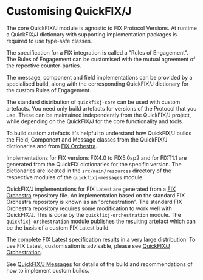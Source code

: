 
# Customising QuickFIX/J

The core QuickFIX/J module is agnostic to FIX Protocol Versions. At runtime a QuickFIX/J dictionary with supporting implementation packages is required to use type-safe classes.

The specification for a FIX integration is called a "Rules of Engagement". The Rules of Engagement can be customised with the mutual agreement of the repective counter-parties.

The message, component and field implementations can be provided by a specialised build, along with the corresponding QuickFIX/J dictionary for the custom Rules of Engagement. 

The standard distribution of ```quickfixj-core``` can be used with custom artefacts. You need only build artefacts for versions of the Protocol that you use. These can be maintained independently from the QuickFIX/J project, while depending on the QuickFIX/J for the core functionality and tools.

To build custom artefacts it's helpful to understand how QuickFIX/J builds the Field, Component and Message classes from the QuickFIX/J dictionaries and from [FIX Orchestra](https://www.fixtrading.org/standards/fix-orchestra/).

Implementations for FIX versions FIX4.0 to FIX5.0sp2 and for FIXT1.1 are generated from the QuickFIX dictionaries for the specific version. The dictionaries are located in the ```src/main/resources``` directory of the respective modules of the ```quickfixj-messages``` module.

QuickFIX/J implementations for FIX Latest are generated from a [FIX Orchestra](https://www.fixtrading.org/standards/fix-orchestra/) repository file. An implementation based on the standard FIX Orchestra repository is known as an "orchestration". The standard FIX Orchestra repository requires some modification to work well with QuickFIX/J. This is done by the ```quickfixj-orchestration``` module. The ```quickfixj-orchestration``` module publishes the resulting artefact which can be the basis of a custom FIX Latest build.

The complete FIX Latest specification results in a very large distribution. To use FIX Latest, customisation is advisable, please see [QuickFIX/J Orchestration](./quickfixj-orchestration/readme.md).

See [QuickFIX/J Messages](./quickfixj-messages/readme.md) for details of the build and recommendations of how to implement custom builds.